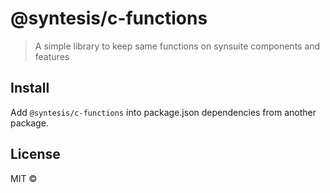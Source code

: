 # @syntesis/c-functions

> A simple library to keep same functions on synsuite components and features

## Install
Add `@syntesis/c-functions` into package.json dependencies from another package.

## License

MIT © [](https://github.com/)
